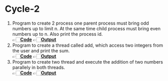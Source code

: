 # Cycle-2

 1. Program to create 2 process one parent process must bring odd numbers up to limit n. At the same time child process must bring even numbers up to n. Also print the process id.<br>👉🏻[**Code**](1_odd-even.c)  👉🏻[**Output**](images/output_1.png)
 2. Program to create a thread called add, which access two integers from the user and print the sum.<br>👉🏻[**Code**](2_single-thread.c)  👉🏻[**Output**](images/output_2.png)
 3. Program to create two thread and execute the addition of two numbers parallely in both threads.<br>👉🏻[**Code**](3_double-thread-sum.c)  👉🏻[**Output**](images/output_3.png)
